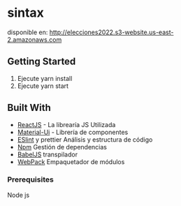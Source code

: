 # sintax

disponible en: http://elecciones2022.s3-website.us-east-2.amazonaws.com

## Getting Started

1. Ejecute yarn install
2. Ejecute yarn start

## Built With

- [ReactJS](https://es.reactjs.org/) - La librearía JS Utilizada
- [Material-Ui](https://mui.com/) - Librería de componentes
- [ESlint](https://eslint.org/) y prettier Análisis y estructura de código
- [Npm](www.npmjs.com) Gestión de dependencias
- [BabelJS](babeljs.io) transpilador
- [WebPack](https://webpack.js.org/) Empaquetador de módulos

### Prerequisites

Node js
